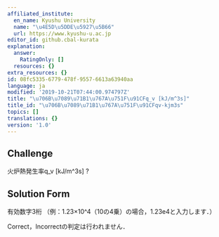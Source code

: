 ```yaml
---
affiliated_institute:
  en_name: Kyushu University
  name: "\u4E5D\u5DDE\u5927\u5B66"
  url: https://www.kyushu-u.ac.jp
editor_id: github.cbal-kurata
explanation:
  answer:
    RatingOnly: []
  resources: {}
extra_resources: {}
id: 08fc5335-6779-478f-9557-6613a63940aa
language: ja
modified: '2019-10-21T07:44:00.974797Z'
title: "\u706B\u7089\u71B1\u767A\u751F\u91CFq_v [kJ/m^3s]"
title_id: "\u706B\u7089\u71B1\u767A\u751F\u91CFqv-kjm3s"
topics: []
translations: {}
version: '1.0'
---
```


## Challenge
火炉熱発生率q_v [kJ/m^3s] ?


## Solution Form

有効数字3桁
（例：1.23×10^4（10の4乗）の場合，1.23e4と入力します．）

Correct，Incorrectの判定は行われません．



